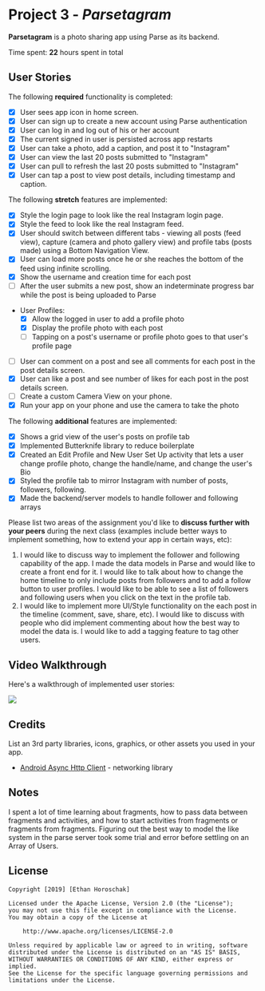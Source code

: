 # Project 3 - *Parsetagram*

**Parsetagram** is a photo sharing app using Parse as its backend.

Time spent: **22** hours spent in total

## User Stories

The following **required** functionality is completed:

- [x] User sees app icon in home screen.
- [x] User can sign up to create a new account using Parse authentication
- [x] User can log in and log out of his or her account
- [x] The current signed in user is persisted across app restarts
- [x] User can take a photo, add a caption, and post it to "Instagram"
- [x] User can view the last 20 posts submitted to "Instagram"
- [x] User can pull to refresh the last 20 posts submitted to "Instagram"
- [x] User can tap a post to view post details, including timestamp and caption.

The following **stretch** features are implemented:

- [x] Style the login page to look like the real Instagram login page.
- [x] Style the feed to look like the real Instagram feed.
- [x] User should switch between different tabs - viewing all posts (feed view), capture (camera and photo gallery view) and profile tabs (posts made) using a Bottom Navigation View.
- [x] User can load more posts once he or she reaches the bottom of the feed using infinite scrolling.
- [x] Show the username and creation time for each post
- [ ] After the user submits a new post, show an indeterminate progress bar while the post is being uploaded to Parse
- User Profiles:
  - [x] Allow the logged in user to add a profile photo
  - [x] Display the profile photo with each post
  - [ ] Tapping on a post's username or profile photo goes to that user's profile page
- [ ] User can comment on a post and see all comments for each post in the post details screen.
- [x] User can like a post and see number of likes for each post in the post details screen.
- [ ] Create a custom Camera View on your phone.
- [x] Run your app on your phone and use the camera to take the photo

The following **additional** features are implemented:

- [x] Shows a grid view of the user's posts on profile tab
- [x] Implemented Butterknife library to reduce boilerplate
- [x] Created an Edit Profile and New User Set Up activity that lets a user change profile photo, change the handle/name, and change the user's Bio
- [x] Styled the profile tab to mirror Instagram with number of posts, followers, following.
- [x] Made the backend/server models to handle follower and following arrays 

Please list two areas of the assignment you'd like to **discuss further with your peers** during the next class (examples include better ways to implement something, how to extend your app in certain ways, etc):

1. I would like to discuss way to implement the follower and following capability of the app. I made the data models in Parse and would like to create a front end for it. I would like to talk about how to change the home timeline to only include posts from followers and to add a follow button to user profiles. I would like to be able to see a list of followers and following users when you click on the text in the profile tab.
2. I would like to implement more UI/Style functionality on the each post in the timeline (comment, save, share, etc). I would like to discuss with people who did implement commenting about how the best way to model the data is. I would like to add a tagging feature to tag other users.

## Video Walkthrough

Here's a walkthrough of implemented user stories:

![](walkthrough.gif)

## Credits

List an 3rd party libraries, icons, graphics, or other assets you used in your app.

- [Android Async Http Client](http://loopj.com/android-async-http/) - networking library


## Notes

I spent a lot of time learning about fragments, how to pass data between fragments and activities, and how to start activities from fragments or fragments from fragments. Figuring out the best way to model the like system in the parse server took some trial and error before settling on an Array of Users.

## License

    Copyright [2019] [Ethan Horoschak]

    Licensed under the Apache License, Version 2.0 (the "License");
    you may not use this file except in compliance with the License.
    You may obtain a copy of the License at

        http://www.apache.org/licenses/LICENSE-2.0

    Unless required by applicable law or agreed to in writing, software
    distributed under the License is distributed on an "AS IS" BASIS,
    WITHOUT WARRANTIES OR CONDITIONS OF ANY KIND, either express or implied.
    See the License for the specific language governing permissions and
    limitations under the License.
